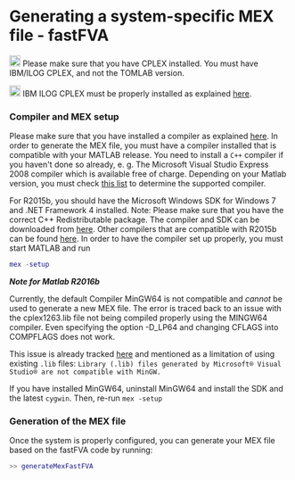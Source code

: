# Generating a system-specific MEX file - fastFVA

<img src="/cobratoolbox/stable/_static/img/warning.png"
height="20px" alt="warning"> Please make sure that you have CPLEX installed.
You must have IBM/ILOG CPLEX, and not the TOMLAB version.

<img src="/cobratoolbox/stable/_static/img/warning.png"
height="20px" alt="warning"> IBM ILOG CPLEX must be properly installed as
explained [here](https://opencobra.github.io/cobratoolbox/docs/solvers.html).

### Compiler and MEX setup

Please make sure that you have installed a compiler as explained
[here](https://opencobra.github.io/cobratoolbox/docs/compilers.html). In order
to generate the MEX file, you must have a compiler installed that is compatible
with your MATLAB release. You need to install a `C++` compiler if you haven't
done so already, e. g. The Microsoft Visual Studio Express 2008 compiler which
is available free of charge. Depending on your Matlab version, you must check
[this list](http://www.mathworks.com/support/compilers) to determine the
supported compiler.

For R2015b, you should have the Microsoft Windows SDK for Windows 7 and .NET
Framework 4 installed. Note: Please make sure that you have the correct C++
Redistributable package. The compiler and SDK can be downloaded from
[here](https://www.microsoft.com/en-us/download/details.aspx?id=8279). Other
compilers that are compatible with R2015b can be found
[here](http://www.mathworks.com/support/sysreq/files/SystemRequirements-Release2015b_SupportedCompilers.pdf).
In order to have the compiler set up properly, you must start MATLAB and run
```Matlab
mex -setup
```

***Note for Matlab R2016b***

Currently, the default Compiler MinGW64 is not compatible and *cannot* be used
to generate a new MEX file. The error is traced back to an issue with the
cplex1263.lib file not being compiled properly using the MINGW64 compiler. Even
specifying the option -D_LP64 and changing CFLAGS into COMPFLAGS does not work.

This issue is already tracked
[here](https://nl.mathworks.com/help/matlab/matlab_external/install-mingw-support-package.html)
and mentioned as a limitation of using existing `.lib` files: `Library (.lib)
files generated by Microsoft® Visual Studio® are not compatible with MinGW.`

If you have installed MinGW64, uninstall MinGW64 and install the SDK and the
latest `cygwin`. Then, re-run `mex -setup`

### Generation of the MEX file

Once the system is properly configured, you can generate your MEX file based on
the fastFVA code by running:
```Matlab
>> generateMexFastFVA
```
